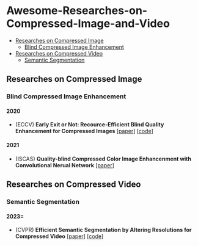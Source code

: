 # Awesome-Researches-on-Compressed-Image-and-Video
- [Researches on Compressed Image](#researches-on-compressed-image)
  - [Blind Compressed Image Enhancement](#blind-compressed-image-enhancement)
- [Researches on Compressed Video](#researches-on-compressed-video)
  - [Semantic Segmentation](#semantic-segmentation)

## Researches on Compressed Image
### Blind Compressed Image Enhancement
#### 2020
- (ECCV) **Early Exit or Not: Recource-Efficient Blind Quality Enhancement for Compressed Images** [[paper](https://arxiv.org/pdf/2006.16581.pdf)] [[code](https://github.com/RyanXingQL/RBQE)]
#### 2021
- (ISCAS) **Quality-blind Compressed Color Image Enhancenment with Convolutional Nerual Network** [[paper](https://ieeexplore.ieee.org/stamp/stamp.jsp?tp=&arnumber=9401182&tag=1)]
## Researches on Compressed Video
### Semantic Segmentation
#### 2023=
- (CVPR) **Efficient Semantic Segmentation by Altering Resolutions for Compressed Video** [[paper](https://openaccess.thecvf.com/content/CVPR2023/papers/Hu_Efficient_Semantic_Segmentation_by_Altering_Resolutions_for_Compressed_Videos_CVPR_2023_paper.pdf)]
  [[code](https://github.com/THU-LYJ-Lab/AR-Seg)]
